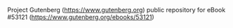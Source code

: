 Project Gutenberg (https://www.gutenberg.org) public repository for
eBook #53121 (https://www.gutenberg.org/ebooks/53121)
